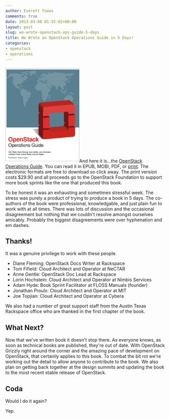 ```yaml
---
author: Everett Toews
comments: true
date: 2013-03-08 01:55:02+00:00
layout: post
slug: we-wrote-openstack-ops-guide-5-days
title: We Wrote an OpenStack Operations Guide in 5 Days!
categories:
- openstack
- operations
---
```


<img class="img-right" src="/img/posts/openstackopsguide-231x3001.jpg"/>And here it is...the [OpenStack Operations Guide](http://docs.openstack.org/ops/). You can read it in EPUB, MOBI, PDF, or [print](http://www.lulu.com/content/paperback-book/openstack-operations-guide/13692962). The electronic formats are free to download so click away. The print version costs $29.90 and all proceeds go to the OpenStack Foundation to support more book sprints like the one that produced this book.

To be honest it was an exhausting and sometimes stressful week. The stress was purely a product of trying to produce a book in 5 days. The co-authors of the book were professional, knowledgable, and just plain fun to work with at all times. There was lots of discussion and the occasional disagreement but nothing that we couldn't resolve amongst ourselves amicably. Probably the biggest disagreements were over hyphenation and em dashes.

## Thanks!

It was a genuine privilege to work with these people.

  * Diane Fleming: OpenStack Docs Writer at Rackspace
  * Tom Fifield: Cloud Architect and Operator at NeCTAR
  * Anne Gentle: OpenStack Doc Lead at Rackspace
  * Lorin Hochstein: Cloud Architect and Operator at Nimbis Services
  * Adam Hyde: Book Sprint Facilitator at FLOSS Manuals (founder)
  * Jonathan Proulx: Cloud Architect and Operator at MIT
  * Joe Topjian: Cloud Architect and Operator at Cybera

We also had a number of great support staff from the Austin Texas Rackspace office who are thanked in the first chapter of the book.

## What Next?

Now that we've written book it doesn't stop there. As everyone knows, as soon as technical books are published, they're out of date. With OpenStack Grizzly right around the corner and the amazing pace of development on OpenStack, that certainly applies to this book. To combat the bit rot we're working out the detail to allow anyone to contribute to the book. We also plan on getting back together at the design summits and updating the book to the most recent stable release of OpenStack.

## Coda

Would I do it again?

Yep.
